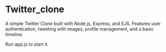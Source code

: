 # Twitter_clone
A simple Twitter Clone built with Node.js, Express, and EJS. Features user authentication, tweeting with images, profile management, and a basic timeline.

Run app.js to start it.
